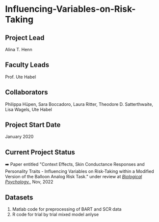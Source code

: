 # Influencing-Variables-on-Risk-Taking

## Project Lead
Alina T. Henn

## Faculty Leads
Prof. Ute Habel

## Collaborators
Philippa Hüpen, Sara Boccadoro, Laura Ritter, Theodore D. Satterthwaite, Lisa Wagels, Ute Habel

## Project Start Date
January 2020

## Current Project Status
:arrow_right: Paper entitled "Context Effects, Skin Conductance Responses and Personality Traits - Influencing Variables on Risk-Taking within a Modified Version of the Balloon Analog Risk Task." under review at [*Biological Psychology.*](https://www.sciencedirect.com/journal/biological-psychology), Nov, 2022

## Datasets
1. Matlab code for preprocessing of BART and SCR data
2. R code for trial by trial mixed model anlyse
